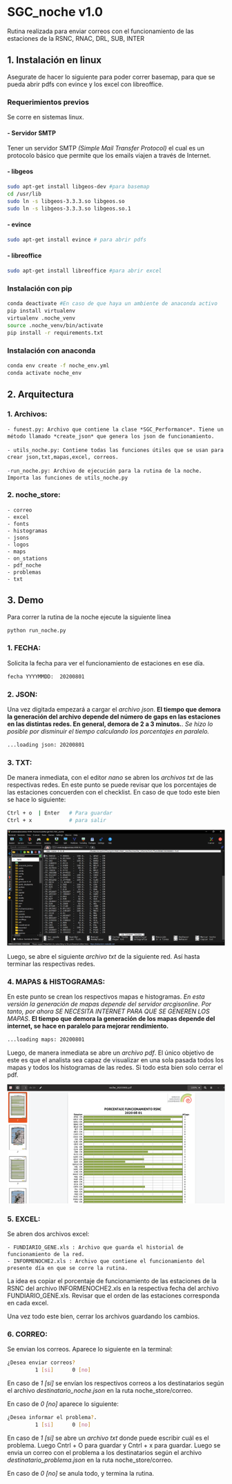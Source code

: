 # SGC_noche v1.0

Rutina realizada para enviar correos con el funcionamiento de las estaciones de la RSNC, RNAC, DRL, SUB, INTER

## 1. Instalación en linux
Asegurate de hacer lo siguiente para poder correr basemap, para que se pueda abrir pdfs con evince y los excel con libreoffice.

### Requerimientos previos
Se corre en sistemas linux.


#### - Servidor SMTP
Tener un servidor SMTP *(Simple Mail Transfer Protocol)* el cual es un protocolo básico que permite que los emails viajen a través de Internet. 

#### - libgeos
```bash
sudo apt-get install libgeos-dev #para basemap
cd /usr/lib
sudo ln -s libgeos-3.3.3.so libgeos.so
sudo ln -s libgeos-3.3.3.so libgeos.so.1
```
#### - evince
```bash
sudo apt-get install evince # para abrir pdfs
```
#### - libreoffice 
```bash
sudo apt-get install libreoffice #para abrir excel

```


### Instalación con pip 

```bash
conda deactivate #En caso de que haya un ambiente de anaconda activo
pip install virtualenv 
virtualenv .noche_venv
source .noche_venv/bin/activate
pip install -r requirements.txt
```

### Instalación con anaconda
```bash
conda env create -f noche_env.yml
conda activate noche_env
```

## 2. Arquitectura

### 1. Archivos:

    - funest.py: Archivo que contiene la clase *SGC_Performance*. Tiene un método llamado *create_json* que genera los json de funcionamiento.

    - utils_noche.py: Contiene todas las funciones útiles que se usan para crear json,txt,mapas,excel, correos.

    -run_noche.py: Archivo de ejecución para la rutina de la noche. Importa las funciones de utils_noche.py

### 2. noche_store:

    - correo
    - excel
    - fonts
    - histogramas
    - jsons
    - logos
    - maps
    - on_stations
    - pdf_noche
    - problemas
    - txt


## 3. Demo
Para correr la rutina de la noche ejecute la siguiente linea

```bash
python run_noche.py
```

### 1. **FECHA**: 
Solicita la fecha para ver el funcionamiento de estaciones en ese día.

```bash
fecha YYYYMMDD:  20200801
```

### 2. **JSON**:
 Una vez digitada empezará a cargar el *archivo json*. **El tiempo que demora la generación del archivo depende del número de gaps en las estaciones en las distintas redes. En general, demora de 2 a 3 minutos.**. *Se hizo lo posible por disminuir el tiempo calculando los porcentajes en paralelo.*

```bash
...loading json: 20200801
```

### 3. **TXT**: 
De manera inmediata, con el editor *nano* se abren los *archivos txt* de las respectivas redes. En este punto se puede revisar que los porcentajes de las estaciones concuerden con el checklist. En caso de que todo este bien se hace lo siguiente:

```bash
Ctrl + o  | Enter   # Para guardar
Ctrl + x            # para salir
```

![txt_noche.png](images/txt_noche.png)

Luego, se abre el siguiente *archivo txt* de la siguiente red. Así hasta terminar las respectivas redes.

### 4. **MAPAS & HISTOGRAMAS**: 
En este punto se crean los respectivos mapas e histogramas. *En esta versión la generación de mapas depende del servidor arcgisonline. Por tanto, por ahora SE NECESITA INTERNET PARA QUE SE GENEREN LOS MAPAS*. **El tiempo que demora la generación de los mapas depende del internet, se hace en paralelo para mejorar rendimiento.**

```bash
...loading maps: 20200801
```

Luego, de manera inmediata se abre un *archivo pdf*. El único objetivo de este es que el analista sea capaz de visualizar  en una sola pasada todos los mapas y todos los histogramas de las redes. Si todo esta bien solo cerrar el pdf.

![map_noche.png](images/map_noche.png)

### 5. **EXCEL**: 
Se abren dos archivos excel:

    - FUNDIARIO_GENE.xls : Archivo que guarda el historial de funcionamiento de la red.
    - INFORMENOCHE2.xls : Archivo que contiene el funcionamiento del presente día en que se corre la rutina.

La idea es copiar el porcentaje de funcionamiento de las estaciones de la RSNC del archivo INFORMENOCHE2.xls en la respectiva fecha del archivo FUNDIARIO_GENE.xls. Revisar que el orden de las estaciones corresponda en cada excel. 

Una vez todo este bien, cerrar los archivos guardando los cambios.

### 6. **CORREO**:
Se envian los correos. Aparece lo siguiente en la terminal:

```bash
¿Desea enviar correos?
         1 [si]      0 [no]
```

En caso de *1 [si]* se envían los respectivos correos  a los destinatarios según el archivo *destinatario_noche.json* en la ruta noche_store/correo. 

En caso de *0 [no]*  aparece lo siguiente:

```bash
¿Desea informar el problema?.
         1 [si]      0 [no]
```

En caso de *1 [si]* se abre un *archivo txt* donde puede escribir cuál es el problema. Luego Cntrl + O para guardar y Cntrl + x para guardar. Luego se envia un correo con el problema a los destinatarios según el archivo *destinatario_problema.json* en la ruta noche_store/correo.

 En caso de *0 [no]*  se anula todo, y termina la rutina.
